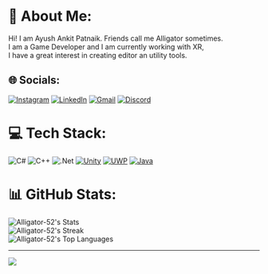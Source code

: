 # 💫 About Me:
Hi! I am Ayush Ankit Patnaik. Friends call me Alligator sometimes.<br>I am a Game Developer and I am currently working with XR, <br> I have a great interest in creating editor an utility tools.


## 🌐 Socials:
[![Instagram](https://img.shields.io/badge/Instagram-%23E4405F.svg?style=for-the-badge&logo=instagram&logoColor=white)](https://instagram.com/arigeta_sama)
[![LinkedIn](https://img.shields.io/badge/LinkedIn-%230077B5.svg?style=for-the-badge&logo=linkedin&logoColor=white)](https://www.linkedin.com/in/ayush-a-patnaik-29191220b/)
[![Gmail](https://img.shields.io/badge/Gmail-%23E4405F.svg?style=for-the-badge&logo=gmail&logoColor=white)](mailto:ayushankitpatnaik99@gmail.com)
[![Discord](https://img.shields.io/badge/Discord-_arigeta_-7289DA.svg?style=for-the-badge&logo=discord&logoColor=white)](https://discord.com/users/_arigeta_)
# 💻 Tech Stack:
![C#](https://img.shields.io/badge/c%23-%23239120.svg?style=for-the-badge&logo=csharp&logoColor=white) ![C++](https://img.shields.io/badge/c++-%2300599C.svg?style=for-the-badge&logo=c%2B%2B&logoColor=white) ![.Net](https://img.shields.io/badge/.NET-5C2D91?style=for-the-badge&logo=.net&logoColor=white) [![Unity](https://img.shields.io/badge/Unity-%23000000.svg?style=for-the-badge&logo=unity&logoColor=white)](https://unity.com/) [![UWP](https://img.shields.io/badge/UWP-%230072C6.svg?style=for-the-badge&logo=windows&logoColor=white)](https://docs.microsoft.com/en-us/windows/uwp/) [![Java](https://img.shields.io/badge/Java-yellow?style=for-the-badge&logo=java&logoColor=White)](https://www.java.com/en/)
# 📊 GitHub Stats:
![Alligator-52's Stats](https://github-readme-stats.vercel.app/api?username=Alligator-52&theme=vue-dark&show_icons=true&hide_border=true&count_private=true)<br>
![Alligator-52's Streak](https://github-readme-streak-stats.herokuapp.com/?user=Alligator-52&theme=vue-dark&hide_border=true&private=true)<br>
![Alligator-52's Top Languages](https://github-readme-stats.vercel.app/api/top-langs/?username=Alligator-52&theme=vue-dark&show_icons=true&hide_border=true&layout=compact)

---
[![](https://visitcount.itsvg.in/api?id=Alligator-52&icon=0&color=0)](https://visitcount.itsvg.in)
